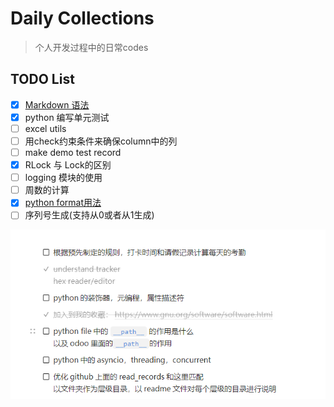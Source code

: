 # Daily Collections

> 个人开发过程中的日常codes

## TODO List

- [x] [Markdown 语法](https://support.typora.io/zh/Markdown-Reference/)
- [X] python 编写单元测试
- [ ] excel utils
- [ ] 用check约束条件来确保column中的列
- [ ] make demo test record
- [x] RLock 与 Lock的区别
- [ ] logging 模块的使用
- [ ] 周数的计算
- [x] [python format用法](https://blog.csdn.net/u014770372/article/details/76021988)
- [ ] 序列号生成(支持从0或者从1生成)

![back](./.assets/img.png)

